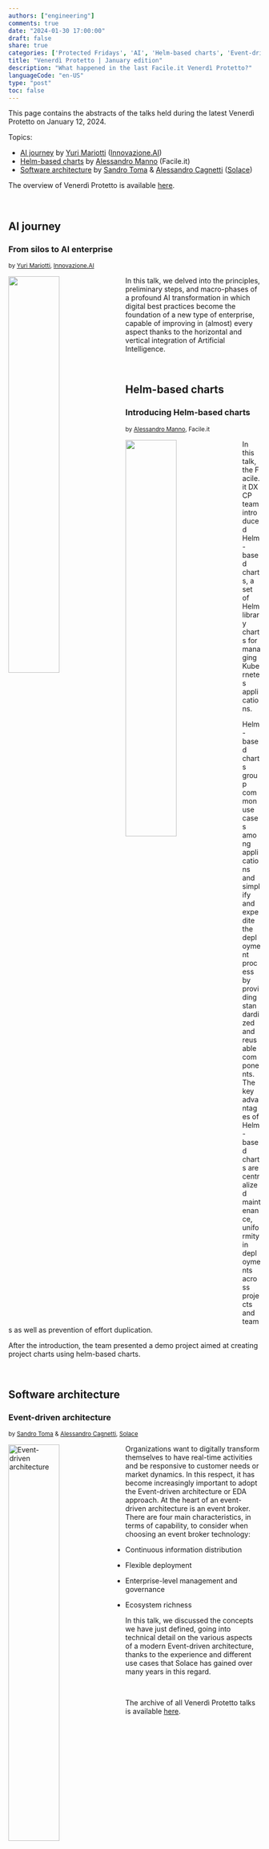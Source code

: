 ```yaml
---
authors: ["engineering"]
comments: true
date: "2024-01-30 17:00:00"
draft: false
share: true
categories: ['Protected Fridays', 'AI', 'Helm-based charts', 'Event-driven architecture']
title: "Venerdì Protetto | January edition"
description: "What happened in the last Facile.it Venerdì Protetto?"
languageCode: "en-US"
type: "post"
toc: false
---
```


This page contains the abstracts of the talks held during the latest Venerdì Protetto on January 12, 2024. 

Topics:

- [AI journey](#ai-journey) by [Yuri Mariotti](https://it.linkedin.com/in/yurimariotti) ([Innovazione.AI](https://innovazione.ai/chi-siamo/))
- [Helm-based charts](#helm-based-charts) by [Alessandro Manno](https://it.linkedin.com/in/alessandro-manno-9888a55a) (Facile.it)
- [Software architecture](#software-architecture) by [Sandro Toma](https://it.linkedin.com/in/sandrotoma68) & [Alessandro Cagnetti](https://it.linkedin.com/in/cagnetti) ([Solace](https://solace.com/))


The overview of Venerdì Protetto is available [here](https://engineering.facile.it/blog/eng/v-protetto/).

<br />

## AI journey

### From silos to AI enterprise

<sup>by [Yuri Mariotti](https://it.linkedin.com/in/yurimariotti), [Innovazione.AI](https://innovazione.ai/chi-siamo/)<sup>

<a href= "/images/venerd%C3%AC_protetto/azienda-ai.png?raw=true" target="_blank"> 
<img align="left" style="width:45%; margin-right: 0.5em" src=/images/venerd%C3%AC_protetto/azienda-ai.png?raw=true" alt="" title="" /> 
</a>

In this talk, we delved into the principles, preliminary steps, and macro-phases of a profound AI transformation in which digital best practices become the foundation of a new type of enterprise, capable of improving in (almost) every aspect thanks to the horizontal and vertical integration of Artificial Intelligence.


<br />

## Helm-based charts

### Introducing Helm-based charts

<sup>by [Alessandro Manno](https://it.linkedin.com/in/alessandro-manno-9888a55a), Facile.it<sup>

<a href= "/images/venerd%C3%AC_protetto/helm-based-charts.png?raw=true" target="_blank"> 
<img align="left" style="width:45%; margin-right: 0.5em" src=/images/venerd%C3%AC_protetto/helm-based-charts.png?raw=true" alt="" title="" /> 
</a>

In this talk, the Facile.it DXCP team introduced Helm-based charts, a set of Helm library charts for managing Kubernetes applications.

Helm-based charts group common use cases among applications and simplify and expedite the deployment process by providing standardized and reusable components. The key advantages of Helm-based charts are centralized maintenance, uniformity in deployments across projects and teams as well as prevention of effort duplication.

After the introduction, the team presented a demo project aimed at creating project charts using helm-based charts.

<br />

## Software architecture

### Event-driven architecture

<sup>by [Sandro Toma](https://it.linkedin.com/in/sandrotoma68) & [Alessandro Cagnetti](https://it.linkedin.com/in/cagnetti), [Solace](https://solace.com/)<sup>

<a href= "/images/venerd%C3%AC_protetto/event-driven-architecture.png?raw=true" target="_blank"> 
<img align="left" style="width:45%; margin-right: 0.5em" src=/images/venerd%C3%AC_protetto/event-driven-architecture.png?raw=true" alt="Event-driven architecture" title="Event-driven architecture" /> 
</a>

Organizations want to digitally transform themselves to have real-time activities and be responsive to customer needs or market dynamics. In this respect, it has become increasingly important to adopt the Event-driven architecture or EDA approach.
At the heart of an event-driven architecture is an event broker. There are four main characteristics, in terms of capability, to consider when choosing an event broker technology:

- Continuous information distribution

- Flexible deployment

- Enterprise-level management and governance

- Ecosystem richness

In this talk, we discussed the concepts we have just defined, going into technical detail on the various aspects of a modern Event-driven architecture, thanks to the experience and different use cases that Solace has gained over many years in this regard.

<br/>

The archive of all Venerdì Protetto talks is available [here](/categories/protected-fridays).

<script type="application/ld+json">
{ 
    "@context": "https://schema.org",
    "genre":["SEO","JSON-LD"],
    "@type": "BlogPosting",
    "headline": "Venerdì Protetto | January edition",
    "keywords": ["AI enterprize", "Helm-based charts ", "Event-driven architecture"],
    "wordcount": "335",
    "publisher": {
        "@type": "Organization",
        "name": "Facile.it Engineering",
        "url": "https://engineering.facile.it/",
        "logo": {
            "@type": "ImageObject",
            "url": "https://engineering.facile.it/images/logo_engineering.png",
            "width":"1057",
            "height":"244"
        }
    },
    "url": "https://engineering.facile.it/blog/eng/v-protetto9-6-2023/",
    "image": "https://engineering.facile.it/images/social/social-preview.png",
    "datePublished": "2024-02-08",
    "dateCreated": "2024-01-30",
    "dateModified": "2024-02-08",
    "inLanguage": "en-US",
    "isFamilyFriendly": "true",
    "description": "Abstracts of the talks held during the Venerdì Protetto on January 12th",
    "articleBody": "This page contains the abstracts of the talks held during the latest Venerdì Protetto on January 12, 2024. Topics: AI journey by Yuri Mariotti (Innovazione.AI) Helm-based charts by Alessandro Manno Software architecture by Sandro Toma & Alessandro Cagnetti (Solace) The overview of Venerdì Protetto is available here. AI journey From silos to AI enterprise by Yuri Mariotti In this talk, we took a look at the principles, preliminary steps, and macro-phases of a profound AI transformation in which digital best practices become the foundation of a new type of enterprise, capable of improving in (almost) every aspect thanks to the horizontal and vertical integration of Artificial Intelligence. Helm-based charts Introducing Helm-based charts by Alessandro Manno In this talk, the Facile.it DXCP team introduced Helm-based charts, a set of Helm library charts for managing Kubernetes applications. Helm-based charts group common use cases among applications and simplify and expedite the deployment process by providing standardized and reusable components. The key advantages of Helm-based charts are centralized maintenance, uniformity in deployments across projects and teams as well as prevention of effort duplication. After the introduction, the team presented a demo project aimed at creating project charts using helm-based charts. Software architecture Event-driven architecture by Sandro Toma & Alessandro Cagnetti, Solace Event-driven architecture Organizations want to digitally transform themselves to have real-time activities and be responsive to customer needs or market dynamics. In this respect, it has become increasingly important to adopt the Event-driven architecture or EDA approach. At the heart of an event-driven architecture is an event broker. There are four main characteristics, in terms of capability, to consider when choosing an event broker technology: Continuous information distribution Flexible deployment Enterprise-level management and governance Ecosystem richness In this presentation, we discussed the concepts we have just defined, going into technical detail on the various aspects of a modern Event-driven architecture, thanks to the experience and different use cases that Solace has gained over many years in this regard. The archive of all Venerdì Protetto talks is available here.",
    "author": {
        "@type": "Person",
        "name": "Ana",
        "url": "https://www.linkedin.com/in/ana-radujko"
    }
}
</script>
